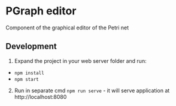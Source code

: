 # PGraph editor

Component of the graphical editor of the Petri net

## Development

1. Expand the project in your web server folder and run:
- `npm install`
- `npm start`

2. Run in separate cmd `npm run serve` - it will serve application at http://localhost:8080
